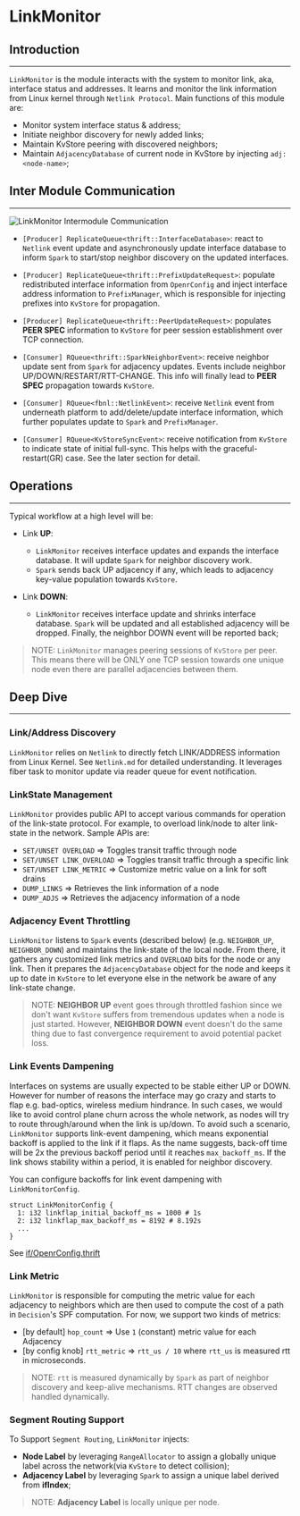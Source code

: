 # LinkMonitor

## Introduction

---

`LinkMonitor` is the module interacts with the system to monitor link, aka,
interface status and addresses. It learns and monitor the link information from
Linux kernel through `Netlink Protocol`. Main functions of this module are:

- Monitor system interface status & address;
- Initiate neighbor discovery for newly added links;
- Maintain KvStore peering with discovered neighbors;
- Maintain `AdjacencyDatabase` of current node in KvStore by injecting
  `adj:<node-name>`;

## Inter Module Communication

---

![LinkMonitor Intermodule Communication](https://user-images.githubusercontent.com/51382140/102449373-f75d9500-3fe8-11eb-8465-66e2fd1d0055.png)

- `[Producer] ReplicateQueue<thrift::InterfaceDatabase>`: react to `Netlink`
  event update and asynchronously update interface database to inform `Spark` to
  start/stop neighbor discovery on the updated interfaces.

- `[Producer] ReplicateQueue<thrift::PrefixUpdateRequest>`: populate
  redistributed interface information from `OpenrConfig` and inject interface
  address information to `PrefixManager`, which is responsible for injecting
  prefixes into `KvStore` for propagation.

- `[Producer] ReplicateQueue<thrift::PeerUpdateRequest>`: populates **PEER
  SPEC** information to `KvStore` for peer session establishment over TCP
  connection.

- `[Consumer] RQueue<thrift::SparkNeighborEvent>`: receive neighbor update sent
  from `Spark` for adjacency updates. Events include neighbor
  UP/DOWN/RESTART/RTT-CHANGE. This info will finally lead to **PEER SPEC**
  propagation towards `KvStore`.

- `[Consumer] RQueue<fbnl::NetlinkEvent>`: receive `Netlink` event from
  underneath platform to add/delete/update interface information, which further
  populates update to `Spark` and `PrefixManager`.

- `[Consumer] RQueue<KvStoreSyncEvent>`: receive notification from `KvStore` to
  indicate state of initial full-sync. This helps with the graceful-restart(GR)
  case. See the later section for detail.

## Operations

---

Typical workflow at a high level will be:

- Link **UP**:

  - `LinkMonitor` receives interface updates and expands the interface database.
    It will update `Spark` for neighbor discovery work.
  - `Spark` sends back UP adjacency if any, which leads to adjacency key-value
    population towards `KvStore`.

- Link **DOWN**:

  - `LinkMonitor` receives interface update and shrinks interface database.
    `Spark` will be updated and all established adjacency will be dropped.
    Finally, the neighbor DOWN event will be reported back;

> NOTE: `LinkMonitor` manages peering sessions of `KvStore` per peer. This means
> there will be ONLY one TCP session towards one unique node even there are
> parallel adjacencies between them.

## Deep Dive

---

### Link/Address Discovery

`LinkMonitor` relies on `Netlink` to directly fetch LINK/ADDRESS information
from Linux Kernel. See `Netlink.md` for detailed understanding. It leverages
fiber task to monitor update via reader queue for event notification.

### LinkState Management

`LinkMonitor` provides public API to accept various commands for operation of
the link-state protocol. For example, to overload link/node to alter link-state
in the network. Sample APIs are:

- `SET/UNSET OVERLOAD` => Toggles transit traffic through node
- `SET/UNSET LINK_OVERLOAD` => Toggles transit traffic through a specific link
- `SET/UNSET LINK_METRIC` => Customize metric value on a link for soft drains
- `DUMP_LINKS` => Retrieves the link information of a node
- `DUMP_ADJS` => Retrieves the adjacency information of a node

### Adjacency Event Throttling

`LinkMonitor` listens to `Spark` events (described below) (e.g. `NEIGHBOR_UP`,
`NEIGHBOR_DOWN`) and maintains the link-state of the local node. From there, it
gathers any customized link metrics and `OVERLOAD` bits for the node or any
link. Then it prepares the `AdjacencyDatabase` object for the node and keeps it
up to date in `KvStore` to let everyone else in the network be aware of any
link-state change.

> NOTE: **NEIGHBOR UP** event goes through throttled fashion since we don't want
> `KvStore` suffers from tremendous updates when a node is just started.
> However, **NEIGHBOR DOWN** event doesn't do the same thing due to fast
> convergence requirement to avoid potential packet loss.

### Link Events Dampening

Interfaces on systems are usually expected to be stable either UP or DOWN.
However for number of reasons the interface may go crazy and starts to flap e.g.
bad-optics, wireless medium hindrance. In such cases, we would like to avoid
control plane churn across the whole network, as nodes will try to route
through/around when the link is up/down. To avoid such a scenario, `LinkMonitor`
supports link-event dampening, which means exponential backoff is applied to the
link if it flaps. As the name suggests, back-off time will be 2x the previous
backoff period until it reaches `max_backoff_ms`. If the link shows stability
within a period, it is enabled for neighbor discovery.

You can configure backoffs for link event dampening with `LinkMonitorConfig`.

```
struct LinkMonitorConfig {
  1: i32 linkflap_initial_backoff_ms = 1000 # 1s
  2: i32 linkflap_max_backoff_ms = 8192 # 8.192s
  ...
}
```

See
[if/OpenrConfig.thrift](https://github.com/facebook/openr/blob/master/openr/if/OpenrConfig.thrift)

### Link Metric

`LinkMonitor` is responsible for computing the metric value for each adjacency
to neighbors which are then used to compute the cost of a path in `Decision`'s
SPF computation. For now, we support two kinds of metrics:

- [by default] `hop_count` => Use `1` (constant) metric value for each Adjacency
- [by config knob] `rtt_metric` => `rtt_us / 10` where `rtt_us` is measured rtt
  in microseconds.

> NOTE: `rtt` is measured dynamically by `Spark` as part of neighbor discovery
> and keep-alive mechanisms. RTT changes are observed handled dynamically.

### Segment Routing Support

To Support `Segment Routing`, `LinkMonitor` injects:

- **Node Label** by leveraging `RangeAllocator` to assign a globally unique
  label across the network(via `KvStore` to detect collision);
- **Adjacency Label** by leveraging `Spark` to assign a unique label derived
  from **ifIndex**;

> NOTE: **Adjacency Label** is locally unique per node.
